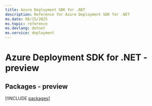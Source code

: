 ```yaml
---
title: Azure Deployment SDK for .NET
description: Reference for Azure Deployment SDK for .NET
ms.date: 08/15/2025
ms.topic: reference
ms.devlang: dotnet
ms.service: deployment
---
```

# Azure Deployment SDK for .NET - preview
## Packages - preview
[!INCLUDE [packages](deployment-index.md)]
